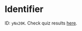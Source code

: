 
# Identifier
ID: `yNx20K`.
Check quiz results
    [here](https://engineering.purdue.edu/elab/class/quiz.txt).
